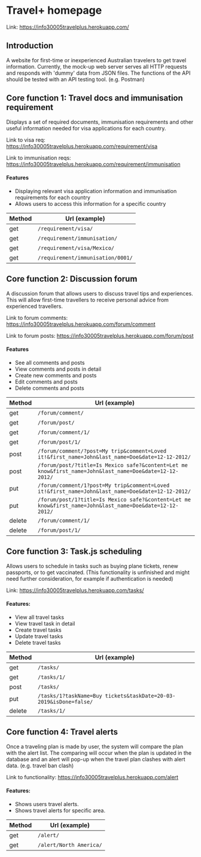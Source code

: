 # Travel+ homepage
Link: https://info30005travelplus.herokuapp.com/

## Introduction
A website for first-time or inexperienced Australian travelers to get travel information.
Currently, the mock-up web server serves all HTTP requests and responds with 'dummy' data from JSON files.
The functions of the API should be tested with an API testing tool. (e.g. Postman)

## Core function 1: Travel docs and immunisation requirement
Displays a set of required documents, immunisation requirements and other useful information needed for visa applications for each country.

Link to visa req: https://info30005travelplus.herokuapp.com/requirement/visa

Link to immunisation reqs: https://info30005travelplus.herokuapp.com/requirement/immunisation

#### Features
- Displaying relevant visa application information and immunisation requirements for each country 
- Allows users to access this information for a specific country

| Method   | Url (example)
| -------- |-------
| get      | ```/requirement/visa/```
| get      | ```/requirement/immunisation/```
| get      | ```/requirement/visa/Mexico/```
| get      | ```/requirement/immunisation/0001/```

## Core function 2: Discussion forum
A discussion forum that allows users to discuss travel tips and experiences. This will allow first-time travellers to receive personal advice from experienced travellers.
 
Link to forum comments: https://info30005travelplus.herokuapp.com/forum/comment
 
Link to forum posts: https://info30005travelplus.herokuapp.com/forum/post

#### Features
- See all comments and posts
- View comments and posts in detail
- Create new comments and posts
- Edit comments and posts
- Delete comments and posts

| Method   | Url (example)
| -------- |-------
| get      | ```/forum/comment/```
| get      | ```/forum/post/```
| get      | ```/forum/comment/1/```
| get      | ```/forum/post/1/```
| post     | ```/forum/comment/?post=My trip&comment=Loved it!&first_name=John&last_name=Doe&date=12-12-2012/```
| post     | ```/forum/post/?title=Is Mexico safe?&content=Let me know&first_name=John&last_name=Doe&date=12-12-2012/```
| put      | ```/forum/comment/1?post=My trip&comment=Loved it!&first_name=John&last_name=Doe&date=12-12-2012/```
| put      | ```/forum/post/1?title=Is Mexico safe?&content=Let me know&first_name=John&last_name=Doe&date=12-12-2012/```
| delete   | ```/forum/comment/1/```
| delete   | ```/forum/post/1/```

## Core function 3: Task.js scheduling
Allows users to schedule in tasks such as buying plane tickets, renew passports, or to get vaccinated.
(This functionality is unfinished and might need further consideration, for example if authentication is needed)

Link: https://info30005travelplus.herokuapp.com/tasks/

#### Features:
- View all travel tasks
- View travel task in detail
- Create travel tasks
- Update travel tasks
- Delete travel tasks

| Method   | Url (example)
| -------- |-------
| get      | ```/tasks/```
| get      | ```/tasks/1/```
| post     | ```/tasks/```
| put      | ```/tasks/1?taskName=Buy tickets&taskDate=20-03-2019&isDone=false/```
| delete   | ```/tasks/1/```

## Core function 4: Travel alerts
Once a traveling plan is made by user, the system will compare the plan with the alert list.
The comparing will occur when the plan is updated in the database and an alert will pop-up when the travel plan clashes with alert data. (e.g. travel ban clash)

Link to functionality: https://info30005travelplus.herokuapp.com/alert

#### Features:
- Shows users travel alerts.
- Shows travel alerts for specific area.

| Method   | Url (example)
| -------- |-------
| get      | ```/alert/```
| get      | ```/alert/North America/```
